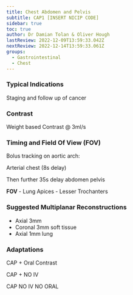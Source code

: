 ```yaml
---
title: Chest Abdomen and Pelvis
subtitle: CAP1 [INSERT NICIP CODE]
sidebar: true
toc: true
author: Dr Damian Tolan & Oliver Hough
lastReview: 2022-12-09T13:59:33.042Z
nextReview: 2022-12-14T13:59:33.061Z
groups:
  - Gastrointestinal
  - Chest
---
```

### T﻿ypical Indications

Staging and follow up of cancer

### C﻿ontrast

Weight based Contrast @ 3ml/s 

### Timing and Field Of View (FOV)

Bolus tracking on aortic arch:

Arterial chest (8s delay)

Then further 35s delay abdomen pelvis 

**FOV** - Lung Apices - Lesser Trochanters

### Suggested Multiplanar Reconstructions

* Axial 3mm 
* Coronal 3mm soft tissue 
* Axial 1mm lung

### Adaptations

C﻿AP + Oral Contrast

C﻿AP + NO IV

C﻿AP NO IV NO ORAL